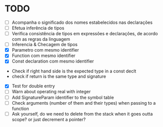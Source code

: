  # TODO
- [ ] Acompanha o significado dos nomes estabelecidos
nas declarações
- [ ] Efetua inferência de tipos
- [ ] Verifica consistência de tipos em expressões e
declarações, de acordo com as regras da
linguagem
- [ ] Inferencia & Checagem de tipos
- [x] Parametro com mesmo identifier
- [x] Function com mesmo identifier
- [x] Const declaration com mesmo identifier
- Check if right hand side is the expected type in a const declt
- check if return is the same type and signature
- [x] Test for double entry
- [ ] Warn about operating real with integer
- [ ] Add SignatureParam identifier to the symbol table
- [ ] Check arguments (number of them and their types) when passing to a function
- [ ] Ask yourself, do we need to delete from the stack when it goes outta scope? or just decrement a pointer?